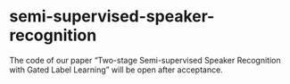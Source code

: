 # semi-supervised-speaker-recognition
The code of our paper “Two-stage Semi-supervised Speaker Recognition with Gated Label Learning” will be open after acceptance.
